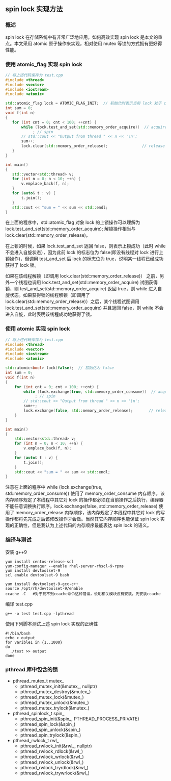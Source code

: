 ## spin lock 实现方法

### 概述

spin lock 在存储系统中有非常广泛地应用，如何高效实现 spin lock 是本文的重点。本文采用 atomic 原子操作来实现，相对使用 mutex 等锁的方式拥有更好得性能。

### 使用 atomic_flag 实现 spin lock

 ```C++
// 将上述代码保存为 test.cpp
#include <thread>
#include <vector>
#include <iostream>
#include <atomic>

std::atomic_flag lock = ATOMIC_FLAG_INIT;  // 初始化时表示当前 lock 处于 clear 状态
int sum = 0;
void f(int n)
{
    for (int cnt = 0; cnt < 100; ++cnt) {
        while (lock.test_and_set(std::memory_order_acquire))  // acquire lock
             ; // spin
        // std::cout << "Output from thread " << n << '\n';
        sum++;
        lock.clear(std::memory_order_release);               // release lock
    }
}

int main()
{
    std::vector<std::thread> v;
    for (int n = 0; n < 10; ++n) {
        v.emplace_back(f, n);
    }
    for (auto& t : v) {
        t.join();
    }
    std::cout << "sum = " << sum << std::endl;
}
 ```
 
在上面的程序中，std::atomic_flag 对象 lock 的上锁操作可以理解为 lock.test_and_set(std::memory_order_acquire); 解锁操作相当与 lock.clear(std::memory_order_release)。

在上锁的时候，如果 lock.test_and_set 返回 false，则表示上锁成功（此时 while 不会进入自旋状态），因为此前 lock 的标志位为 false(即没有线程对 lock 进行上锁操作)，但调用 test_and_set 后 lock 的标志位为 true，说明某一线程已经成功获得了 lock 锁。

如果在该线程解锁（即调用 lock.clear(std::memory_order_release)） 之前，另外一个线程也调用 lock.test_and_set(std::memory_order_acquire) 试图获得锁，则 test_and_set(std::memory_order_acquire) 返回 true，则 while 进入自旋状态。如果获得锁的线程解锁（即调用了 lock.clear(std::memory_order_release)）之后，某个线程试图调用 lock.test_and_set(std::memory_order_acquire) 并且返回 false，则 while 不会进入自旋，此时表明该线程成功地获得了锁。

### 使用 atomic 实现 spin lock

```c++
// 将上述代码保存为 test.cpp
#include <thread>
#include <vector>
#include <iostream>
#include <atomic>

std::atomic<bool> lock(false);  // 初始化为 false
int sum = 0;
void f(int n)
{
    for (int cnt = 0; cnt < 100; ++cnt) {
        while (lock.exchange(true, std::memory_order_consume))  // acquire lock
             ; // spin
        // std::cout << "Output from thread " << n << '\n';
        sum++;
        lock.exchange(false, std::memory_order_release);       // release lock
    }
}

int main()
{
    std::vector<std::thread> v;
    for (int n = 0; n < 10; ++n) {
        v.emplace_back(f, n);
    }
    for (auto& t : v) {
        t.join();
    }
    std::cout << "sum = " << sum << std::endl; 
}
```

注意在上面的程序中 while (lock.exchange(true, std::memory_order_consume)) 使用了 memory_order_consume 内存顺序，该内存顺序规定了本线程中其它对 lock 的操作都必须在当前操作之后执行，编译器不能任意调换执行顺序。lock.exchange(false, std::memory_order_release) 使用了 memory_order_release  内存顺序，该内存规定了本线程中其它对 lock 的写操作都将先完成之后该修改操作才会做。当然其它内存顺序也能保证 spin lock 实现的正确性，但是我认为上述代码的内存顺序最能表达 spin lock 的语义。

### 编译与测试

安装 g++9

```shell
yum install centos-release-scl
yum-config-manager --enable rhel-server-rhscl-9-rpms
yum install devtoolset-9
scl enable devtoolset-9 bash

yum install devtoolset-9-gcc-c++
source /opt/rh/devtoolset-9/enable
ccache -C   #对于找不到ccache命令这种错误，说明相关模块没有安装，先安装ccache

```

编译 test.cpp

```shell
g++ -o test test.cpp -lpthread
```

使用下列脚本测试上述 spin lock 实现的正确性

```shell
#!/bin/bash
echo > output
for varible1 in {1..1000}
do
  ./test >> output
done
```

### pthread 库中包含的锁

* pthread_mutex_t mutex_
    * pthread_mutex_init(&mutex_, nullptr)
    * pthread_mutex_destroy(&mutex_)
    * pthread_mutex_lock(&mutex_)
    * pthread_mutex_unlock(&mutex_)
    * pthread_mutex_trylock(&mutex_)
* pthread_spinlock_t spin_
    * pthread_spin_init(&spin_, PTHREAD_PROCESS_PRIVATE)
    * pthread_spin_lock(&spin_)
    * pthread_spin_unlock(&spin_)
    * pthread_spin_trylock(&spin_)
* pthread_rwlock_t rwl_
    * pthread_rwlock_init(&rwl_, nullptr)
    * pthread_rwlock_rdlock(&rwl_)
    * pthread_rwlock_wrlock(&rwl_)
    * pthread_rwlock_unlock(&rwl_)
    * pthread_rwlock_tryrdlock(&rwl_)
    * pthread_rwlock_trywrlock(&rwl_)  
